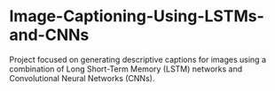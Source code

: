 # Image-Captioning-Using-LSTMs-and-CNNs
Project focused on generating descriptive captions for images using a combination of Long Short-Term Memory (LSTM) networks and Convolutional Neural Networks (CNNs).
